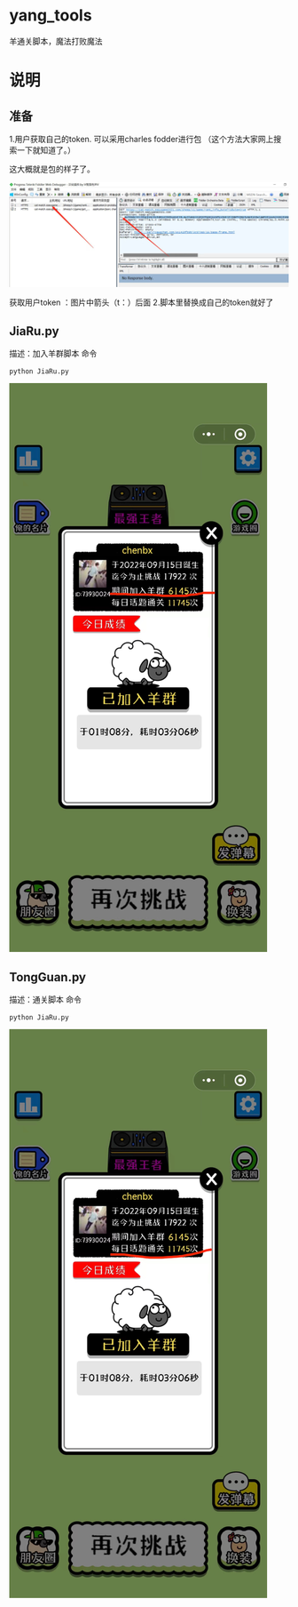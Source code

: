 # yang_tools

羊通关脚本，魔法打败魔法

# 说明
## 准备
1.用户获取自己的token.
可以采用charles fodder进行包
（这个方法大家网上搜索一下就知道了。）


这大概就是包的样子了。

![](img/img01.png)

获取用户token ：图片中箭头（t：）后面
2.脚本里替换成自己的token就好了

## JiaRu.py
描述：加入羊群脚本
命令
```
python JiaRu.py
```
![](img/img02.png)

## TongGuan.py
描述：通关脚本
命令
```
python JiaRu.py
```

![](img/img03.png)